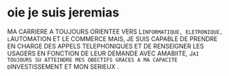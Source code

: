 # oie je suis jeremias 
MA CARRIERE A TOUJOURS ORIENTEE VERS L`INFORMATIQUE, ELETRONIQUE, L`AUTOMATION ET LE COMMERCE MAIS, JE SUIS CAPABLE DE PRENDRE EN CHARGE DES APPELS TELEPHONIQUES ET DE RENSEIGNER LES USAGERS EN FONCTION DE LEUR DEMANDE AVEC AMABIITE, J`AI TOUJOURS SU ATTEINDRE MES OBECTIFS GRACES A MA CAPACITE D`INVESTISSEMENT ET MON SERIEUX .
